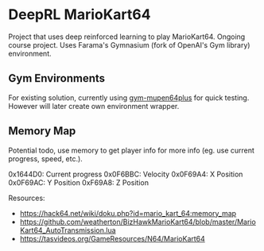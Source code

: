# DeepRL MarioKart64
Project that uses deep reinforced learning to play MarioKart64. Ongoing course project. Uses Farama's Gymnasium (fork of OpenAI's Gym library) environment.

<!-- ## Setup
Recommend use Python virtual environment. Install requirements from `requirements.txt` with Pip.  -->

## Gym Environments
For existing solution, currently using [gym-mupen64plus](https://github.com/bzier/gym-mupen64plus) for quick testing. However will later create own environment wrapper.

## Memory Map
Potential todo, use memory to get player info for more info (eg. use current progress, speed, etc.).

0x1644D0: Current progress
0x0F6BBC: Velocity
0x0F69A4: X Position
0x0F69AC: Y Position
0xF69A8: Z Position

Resources: 
- https://hack64.net/wiki/doku.php?id=mario_kart_64:memory_map
- https://github.com/weatherton/BizHawkMarioKart64/blob/master/MarioKart64_AutoTransmission.lua
- https://tasvideos.org/GameResources/N64/MarioKart64